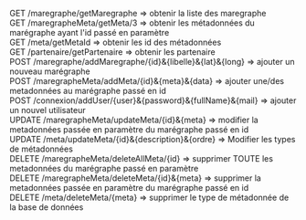 GET /maregraphe/getMaregraphe => obtenir la liste des maregraphe  
GET /maregrapheMeta/getMeta/3 => obtenir les métadonnées du marégraphe ayant l'id passé en paramètre  
GET /meta/getMetaId => obtenir les id des métadonnées  
GET /partenaire/getPartenaire => obtenir les partenaire  
POST /maregraphe/addMaregraphe/{id}&{libelle}&{lat}&{long} => ajouter un nouveau marégraphe   
POST /maregrapheMeta/addMeta/{id}&{meta}&{data} => ajouter une/des metadonnées au marégraphe passé en id  
POST /connexion/addUser/{user}&{password}&{fullName}&{mail} => ajouter un nouvel utilisateur  
UPDATE /maregrapheMeta/updateMeta/{id}&{meta} => modifier la metadonnées passée en paramètre du marégraphe passé en id  
UPDATE /meta/updateMeta/{id}&{description}&{ordre} => Modifier les types de métadonnées  
DELETE /maregrapheMeta/deleteAllMeta/{id} => supprimer TOUTE les metadonnées du marégraphe passé en paramètre  
DELETE /maregrapheMeta/deleteMeta/{id}&{meta} => supprimer la metadonnées passée en paramètre du marégraphe passé en id  
DELETE /meta/deleteMeta/{meta} => supprimer le type de métadonnée de la base de données  